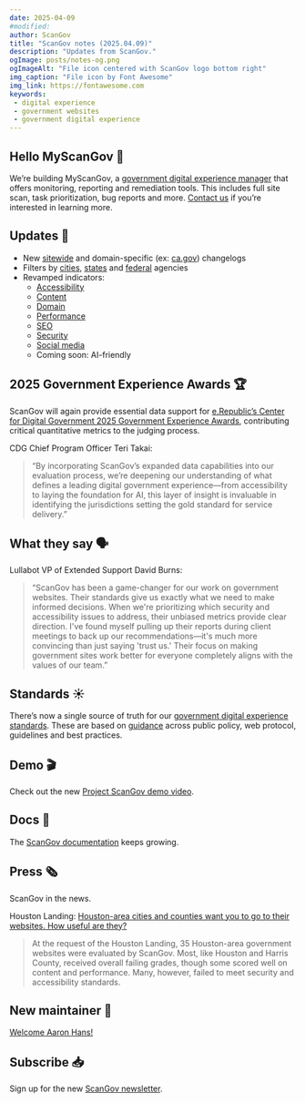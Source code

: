```yaml
---
date: 2025-04-09
#modified: 
author: ScanGov
title: "ScanGov notes (2025.04.09)"
description: "Updates from ScanGov."
ogImage: posts/notes-og.png
ogImageAlt: "File icon centered with ScanGov logo bottom right"
img_caption: "File icon by Font Awesome"
img_link: https://fontawesome.com
keywords:
 - digital experience
 - government websites
 - government digital experience
---
```


## Hello MyScanGov 👋

We’re building MyScanGov, a [government digital experience manager](https://scangov.com) that offers monitoring, reporting and remediation tools. This includes full site scan, task prioritization, bug reports and more. [Contact us](/contact) if you’re interested in learning more.

## Updates 🚀

* New [sitewide](https://scangov.org/changelog/) and domain-specific (ex: [ca.gov](https://scangov.org/profile/ca-gov/changelog/)) changelogs  
* Filters by [cities](https://scangov.org/rankings/cities/), [states](https://scangov.org/rankings/states/) and [federal](https://scangov.org/rankings/federal/) agencies   
* Revamped indicators:  
  * [Accessibility](https://scangov.org/rankings/accessibility/)  
  * [Content](https://scangov.org/rankings/content/)  
  * [Domain](https://scangov.org/rankings/url/)  
  * [Performance](https://scangov.org/rankings/performance/)  
  * [SEO](https://scangov.org/rankings/seo/)  
  * [Security](https://scangov.org/rankings/security/)  
  * [Social media](https://scangov.org/rankings/social/)  
  * Coming soon: AI-friendly

## 2025 Government Experience Awards 🏆

ScanGov will again provide essential data support for [e.Republic’s Center for Digital Government 2025 Government Experience Awards](https://scangov.com/news/scangov-to-support-judging-for-2025-government-experience-awards/), contributing critical quantitative metrics to the judging process.

CDG Chief Program Officer Teri Takai:

> “By incorporating ScanGov’s expanded data capabilities into our evaluation process, we’re deepening our understanding of what defines a leading digital government experience—from accessibility to laying the foundation for AI, this layer of insight is invaluable in identifying the jurisdictions setting the gold standard for service delivery.”

## What they say 🗣️

Lullabot VP of Extended Support David Burns:

> “ScanGov has been a game-changer for our work on government websites. Their standards give us exactly what we need to make informed decisions. When we're prioritizing which security and accessibility issues to address, their unbiased metrics provide clear direction. I've found myself pulling up their reports during client meetings to back up our recommendations—it's much more convincing than just saying 'trust us.' Their focus on making government sites work better for everyone completely aligns with the values of our team.”

## Standards ☀️

There’s now a single source of truth for our [government digital experience standards](https://standards.scangov.org/). These are based on [guidance](https://standards.scangov.org/guidance/) across public policy, web protocol, guidelines and best practices.

## Demo 🎬

Check out the new [Project ScanGov demo video](https://docs.scangov.org/demo).

## Docs 📄

The [ScanGov documentation](https://docs.scangov.org) keeps growing.

## Press 🗞️

ScanGov in the news.

Houston Landing: [Houston-area cities and counties want you to go to their websites. How useful are they?](https://houstonlanding.org/houston-area-cities-and-counties-want-you-to-go-to-their-websites-how-useful-are-they/)

> At the request of the Houston Landing, 35 Houston-area government websites were evaluated by ScanGov. Most, like Houston and Harris County, received overall failing grades, though some scored well on content and performance. Many, however, failed to meet security and accessibility standards.

## New maintainer 🙌

[Welcome Aaron Hans\!](https://docs.scangov.org/news/welcome-aaron-hans)

## Subscribe 📥

Sign up for the new [ScanGov newsletter](https://docs.scangov.org/subscribe).
